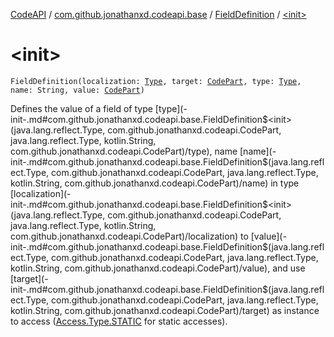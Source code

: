 [CodeAPI](../../index.md) / [com.github.jonathanxd.codeapi.base](../index.md) / [FieldDefinition](index.md) / [&lt;init&gt;](.)

# &lt;init&gt;

`FieldDefinition(localization: `[`Type`](http://docs.oracle.com/javase/6/docs/api/java/lang/reflect/Type.html)`, target: `[`CodePart`](../../com.github.jonathanxd.codeapi/-code-part/index.md)`, type: `[`Type`](http://docs.oracle.com/javase/6/docs/api/java/lang/reflect/Type.html)`, name: String, value: `[`CodePart`](../../com.github.jonathanxd.codeapi/-code-part/index.md)`)`

Defines the value of a field of type [type](-init-.md#com.github.jonathanxd.codeapi.base.FieldDefinition$<init>(java.lang.reflect.Type, com.github.jonathanxd.codeapi.CodePart, java.lang.reflect.Type, kotlin.String, com.github.jonathanxd.codeapi.CodePart)/type), name [name](-init-.md#com.github.jonathanxd.codeapi.base.FieldDefinition$<init>(java.lang.reflect.Type, com.github.jonathanxd.codeapi.CodePart, java.lang.reflect.Type, kotlin.String, com.github.jonathanxd.codeapi.CodePart)/name) in type [localization](-init-.md#com.github.jonathanxd.codeapi.base.FieldDefinition$<init>(java.lang.reflect.Type, com.github.jonathanxd.codeapi.CodePart, java.lang.reflect.Type, kotlin.String, com.github.jonathanxd.codeapi.CodePart)/localization) to [value](-init-.md#com.github.jonathanxd.codeapi.base.FieldDefinition$<init>(java.lang.reflect.Type, com.github.jonathanxd.codeapi.CodePart, java.lang.reflect.Type, kotlin.String, com.github.jonathanxd.codeapi.CodePart)/value), and use [target](-init-.md#com.github.jonathanxd.codeapi.base.FieldDefinition$<init>(java.lang.reflect.Type, com.github.jonathanxd.codeapi.CodePart, java.lang.reflect.Type, kotlin.String, com.github.jonathanxd.codeapi.CodePart)/target) as instance to access
([Access.Type.STATIC](#) for static accesses).

